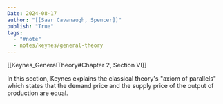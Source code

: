 ```yaml
---
Date: 2024-08-17
author: "[[Saar Cavanaugh, Spencer]]"
publish: "True"
tags:
  - "#note"
  - notes/keynes/general-theory
---
```


[[Keynes_GeneralTheory#Chapter 2, Section VI]]

In this section, Keynes explains the classical theory's "axiom of parallels" which states that the demand price and the supply price of the output of production are equal.
